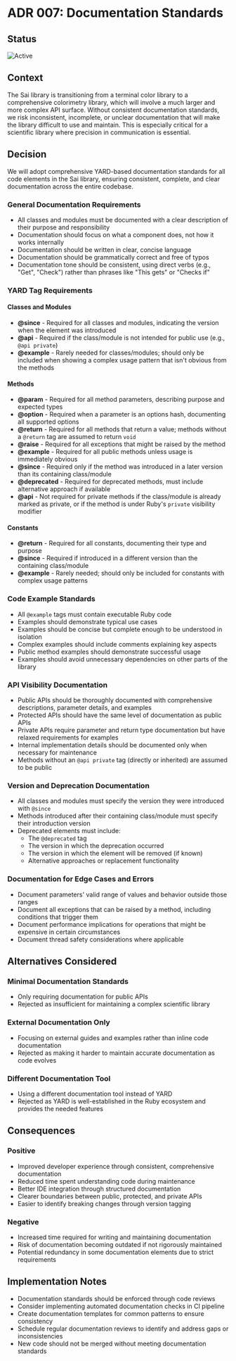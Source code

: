 # ADR 007: Documentation Standards

## Status

![Active](https://img.shields.io/badge/Active-green?style=for-the-badge)

## Context

The Sai library is transitioning from a terminal color library to a comprehensive colorimetry library, which will
involve a much larger and more complex API surface. Without consistent documentation standards, we risk inconsistent,
incomplete, or unclear documentation that will make the library difficult to use and maintain. This is especially
critical for a scientific library where precision in communication is essential.

## Decision

We will adopt comprehensive YARD-based documentation standards for all code elements in the Sai library, ensuring
consistent, complete, and clear documentation across the entire codebase.

### General Documentation Requirements

* All classes and modules must be documented with a clear description of their purpose and responsibility
* Documentation should focus on what a component does, not how it works internally
* Documentation should be written in clear, concise language
* Documentation should be grammatically correct and free of typos
* Documentation tone should be consistent, using direct verbs (e.g., "Get", "Check") rather than phrases like
  "This gets" or "Checks if"

### YARD Tag Requirements

#### Classes and Modules

* **@since** - Required for all classes and modules, indicating the version when the element was introduced
* **@api** - Required if the class/module is not intended for public use (e.g., `@api private`)
* **@example** - Rarely needed for classes/modules; should only be included when showing a complex usage pattern that
  isn't obvious from the methods

#### Methods

* **@param** - Required for all method parameters, describing purpose and expected types
* **@option** - Required when a parameter is an options hash, documenting all supported options
* **@return** - Required for all methods that return a value; methods without a `@return` tag are assumed to return
  `void`
* **@raise** - Required for all exceptions that might be raised by the method
* **@example** - Required for all public methods unless usage is immediately obvious
* **@since** - Required only if the method was introduced in a later version than its containing class/module
* **@deprecated** - Required for deprecated methods, must include alternative approach if available
* **@api** - Not required for private methods if the class/module is already marked as private, or if the method is
  under Ruby's `private` visibility modifier

#### Constants

* **@return** - Required for all constants, documenting their type and purpose
* **@since** - Required if introduced in a different version than the containing class/module
* **@example** - Rarely needed; should only be included for constants with complex usage patterns

### Code Example Standards

* All `@example` tags must contain executable Ruby code
* Examples should demonstrate typical use cases
* Examples should be concise but complete enough to be understood in isolation
* Complex examples should include comments explaining key aspects
* Public method examples should demonstrate successful usage
* Examples should avoid unnecessary dependencies on other parts of the library

### API Visibility Documentation

* Public APIs should be thoroughly documented with comprehensive descriptions, parameter details, and examples
* Protected APIs should have the same level of documentation as public APIs
* Private APIs require parameter and return type documentation but have relaxed requirements for examples
* Internal implementation details should be documented only when necessary for maintenance
* Methods without an `@api private` tag (directly or inherited) are assumed to be public

### Version and Deprecation Documentation

* All classes and modules must specify the version they were introduced with `@since`
* Methods introduced after their containing class/module must specify their introduction version
* Deprecated elements must include:
  * The `@deprecated` tag
  * The version in which the deprecation occurred
  * The version in which the element will be removed (if known)
  * Alternative approaches or replacement functionality

### Documentation for Edge Cases and Errors

* Document parameters' valid range of values and behavior outside those ranges
* Document all exceptions that can be raised by a method, including conditions that trigger them
* Document performance implications for operations that might be expensive in certain circumstances
* Document thread safety considerations where applicable

## Alternatives Considered

### Minimal Documentation Standards

* Only requiring documentation for public APIs
* Rejected as insufficient for maintaining a complex scientific library

### External Documentation Only

* Focusing on external guides and examples rather than inline code documentation
* Rejected as making it harder to maintain accurate documentation as code evolves

### Different Documentation Tool

* Using a different documentation tool instead of YARD
* Rejected as YARD is well-established in the Ruby ecosystem and provides the needed features

## Consequences

### Positive

* Improved developer experience through consistent, comprehensive documentation
* Reduced time spent understanding code during maintenance
* Better IDE integration through structured documentation
* Clearer boundaries between public, protected, and private APIs
* Easier to identify breaking changes through version tagging

### Negative

* Increased time required for writing and maintaining documentation
* Risk of documentation becoming outdated if not rigorously maintained
* Potential redundancy in some documentation elements due to strict requirements

## Implementation Notes

* Documentation standards should be enforced through code reviews
* Consider implementing automated documentation checks in CI pipeline
* Create documentation templates for common patterns to ensure consistency
* Schedule regular documentation reviews to identify and address gaps or inconsistencies
* New code should not be merged without meeting documentation standards